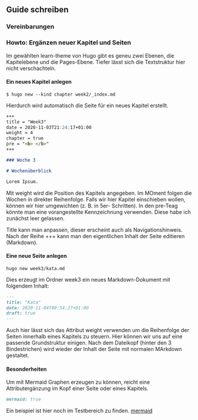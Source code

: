 ## Guide schreiben
### Vereinbarungen

### Howto: Ergänzen neuer Kapitel und Seiten
Im gewählten learn-theme von Hugo gibt es geneu zwei Ebenen, die Kapitelebene und die Pages-Ebene. Tiefer lässt sich die Textstruktur hier nicht verschachteln.

#### Ein neues Kapitel anlegen
```batch
$ hugo new --kind chapter week2/_index.md
```
Hierdurch wird automatisch die Seite für ein neues Kapitel erstellt.

```md
+++
title = "Week3"
date = 2020-11-03T21:24:17+01:00
weight = 4
chapter = true
pre = "<b> </b>"
+++

### Woche 3

# Wochenüberblick

Lorem Ipsum.
```
Mit weight wird die Position des Kapitels angegeben. Im MOment folgen die Wochen in direkter Reihenfolge. Falls wir hier Kapitel einschieben wollen, können wir hier umgewichten (z. B. in 5er- Schritten).
In den pre-Teag könnte man eine vorangestellte Kennzeichnung verwenden. Diese habe ich zunächst leer gelassen.

Title kann man anpassen, dieser erscheint auch als Navigationshinweis. 
Nach der Reihe +++ kann man den eigentlichen Inhalt der Seite editieren (Markdown).

#### Eine neue Seite anlegen
```batch
hugo new week3/kata.md
```
Dies erzeugt im Ordner week3 ein neues Markdown-Dokument mit folgendem Inhalt:
```md
---
title: "Kata"
date: 2020-11-04T09:54:27+01:00
draft: true
---

```
Auch hier lässt sich das Attribut weight verwenden um die Reihenfolge der Seiten innerhalb eines Kapitels zu steuern. Hier können wir uns auf eine passende Grundstruktur einigen. Nach dem Dateikopf (hinter den 3 Bindestrichen) wird wieder der Inhalt der Seite mit normalen MArkdown gestaltet. 

#### Besonderheiten
Um mit Mermaid Graphen erzeugen zu können, reicht eine Attributergänzung im Kopf einer Seite oder eines Kapitels.
```md
mermaid: true
```
Ein beispiel ist hier noch im Testbereich zu finden. [mermaid](content\create-content\teil_3.md)
